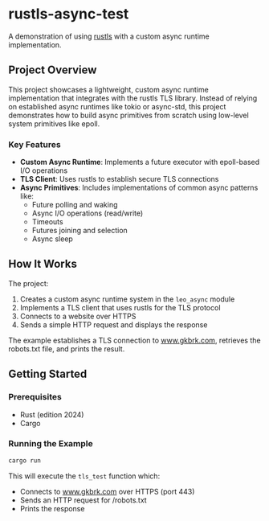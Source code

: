 # rustls-async-test

A demonstration of using [rustls](https://github.com/rustls/rustls) with a custom async runtime implementation.

## Project Overview

This project showcases a lightweight, custom async runtime implementation that integrates with the rustls TLS library. Instead of relying on established async runtimes like tokio or async-std, this project demonstrates how to build async primitives from scratch using low-level system primitives like epoll.

### Key Features

- **Custom Async Runtime**: Implements a future executor with epoll-based I/O operations
- **TLS Client**: Uses rustls to establish secure TLS connections
- **Async Primitives**: Includes implementations of common async patterns like:
  - Future polling and waking
  - Async I/O operations (read/write)
  - Timeouts
  - Futures joining and selection
  - Async sleep

## How It Works

The project:

1. Creates a custom async runtime system in the `leo_async` module
2. Implements a TLS client that uses rustls for the TLS protocol
3. Connects to a website over HTTPS
4. Sends a simple HTTP request and displays the response

The example establishes a TLS connection to www.gkbrk.com, retrieves the robots.txt file, and prints the result.

## Getting Started

### Prerequisites

- Rust (edition 2024)
- Cargo

### Running the Example

```bash
cargo run
```

This will execute the `tls_test` function which:
- Connects to www.gkbrk.com over HTTPS (port 443)
- Sends an HTTP request for /robots.txt
- Prints the response

